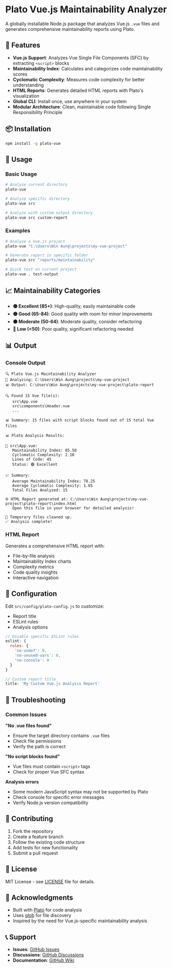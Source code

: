 # Plato Vue.js Maintainability Analyzer

A globally installable Node.js package that analyzes Vue.js `.vue` files and generates comprehensive maintainability reports using Plato.

## 🚀 Features

- **Vue.js Support**: Analyzes Vue Single File Components (SFC) by extracting `<script>` blocks
- **Maintainability Index**: Calculates and categorizes code maintainability scores
- **Cyclomatic Complexity**: Measures code complexity for better understanding
- **HTML Reports**: Generates detailed HTML reports with Plato's visualization
- **Global CLI**: Install once, use anywhere in your system
- **Modular Architecture**: Clean, maintainable code following Single Responsibility Principle

## 📦 Installation

```bash
npm install -g plato-vue
```

## 🎯 Usage

### Basic Usage
```bash
# Analyze current directory
plato-vue

# Analyze specific directory
plato-vue src

# Analyze with custom output directory
plato-vue src custom-report
```

### Examples
```bash
# Analyze a Vue.js project
plato-vue "C:\Users\Win Aung\projects\my-vue-project"

# Generate report in specific folder
plato-vue src "reports/maintainability"

# Quick test on current project
plato-vue . test-output
```

## 📈 Maintainability Categories

- **🟢 Excellent (85+)**: High-quality, easily maintainable code
- **🟡 Good (65-84)**: Good quality with room for minor improvements
- **🟠 Moderate (50-64)**: Moderate quality, consider refactoring
- **🔴 Low (<50)**: Poor quality, significant refactoring needed

## 📊 Output

### Console Output
```
🔍 Plato Vue.js Maintainability Analyzer
📁 Analyzing: C:\Users\Win Aung\projects\my-vue-project
📊 Output: C:\Users\Win Aung\projects\my-vue-project\plato-report

🔍 Found 15 Vue file(s):
   src\App.vue
   src\components\Header.vue
   ...

📊 Summary: 15 files with script blocks found out of 15 total Vue files

📊 Plato Analysis Results:

📁 src\App.vue:
   Maintainability Index: 85.50
   Cyclomatic Complexity: 2.10
   Lines of Code: 45
   Status: 🟢 Excellent

📈 Summary:
   Average Maintainability Index: 78.25
   Average Cyclomatic Complexity: 1.85
   Total Files Analyzed: 15

🌐 HTML Report generated at: C:\Users\Win Aung\projects\my-vue-project\plato-report\index.html
   Open this file in your browser for detailed analysis!

🧹 Temporary files cleaned up.
✅ Analysis complete!
```

### HTML Report
Generates a comprehensive HTML report with:
- File-by-file analysis
- Maintainability Index charts
- Complexity metrics
- Code quality insights
- Interactive navigation



## 🔧 Configuration

Edit `src/config/plato-config.js` to customize:
- Report title
- ESLint rules
- Analysis options

```javascript
// Disable specific ESLint rules
eslint: {
  rules: {
    'no-undef': 0,
    'no-unused-vars': 0,
    'no-console': 0
  }
}

// Custom report title
title: 'My Custom Vue.js Analysis Report'
```

## 🐛 Troubleshooting

### Common Issues

**"No .vue files found"**
- Ensure the target directory contains `.vue` files
- Check file permissions
- Verify the path is correct

**"No script blocks found"**
- Vue files must contain `<script>` tags
- Check for proper Vue SFC syntax

**Analysis errors**
- Some modern JavaScript syntax may not be supported by Plato
- Check console for specific error messages
- Verify Node.js version compatibility





## 🤝 Contributing

1. Fork the repository
2. Create a feature branch
3. Follow the existing code structure
4. Add tests for new functionality
5. Submit a pull request

## 📄 License

MIT License - see [LICENSE](LICENSE) file for details.

## 🙏 Acknowledgments

- Built with [Plato](https://github.com/es-analysis/plato) for code analysis
- Uses [glob](https://github.com/isaacs/node-glob) for file discovery
- Inspired by the need for Vue.js-specific maintainability analysis

## 📞 Support

- **Issues**: [GitHub Issues](https://github.com/yourusername/plato-vue/issues)
- **Discussions**: [GitHub Discussions](https://github.com/yourusername/plato-vue/discussions)
- **Documentation**: [GitHub Wiki](https://github.com/yourusername/plato-vue/wiki)
